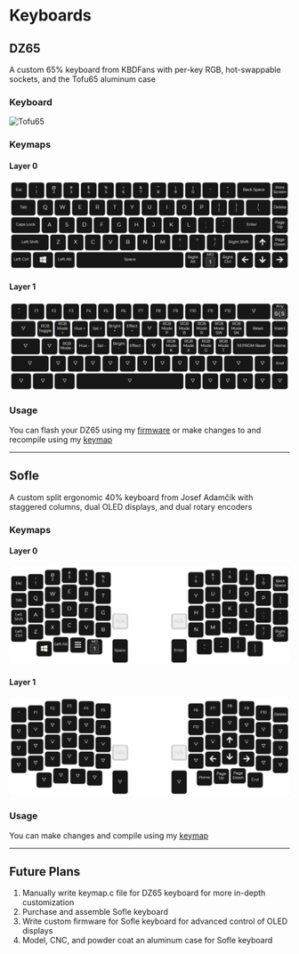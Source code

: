 # Keyboards

## DZ65

A custom 65% keyboard from KBDFans with per-key RGB, hot-swappable sockets, and the Tofu65 aluminum case

### Keyboard

![Tofu65](https://github.com/Edward-Boguslavsky/Keyboards/blob/main/DZ65/tofu65.jpg?raw=true)

### Keymaps

#### Layer 0

![Layer 0](https://github.com/Edward-Boguslavsky/Keyboards/blob/main/DZ65/layer_0.png?raw=true)

#### Layer 1

![Layer 1](https://github.com/Edward-Boguslavsky/Keyboards/blob/main/DZ65/layer_1.png?raw=true)

### Usage

You can flash your DZ65 using my [firmware](DZ65/dz65rgb_v3_firmware.bin) or make changes to and recompile using my [keymap](DZ65/dz65rgb_v3_keymap.json)

----

## Sofle

A custom split ergonomic 40% keyboard from Josef Adamčík with staggered columns, dual OLED displays, and dual rotary encoders

### Keymaps

#### Layer 0

![Layer 0](https://github.com/Edward-Boguslavsky/Keyboards/blob/main/Sofle/layer_0.png?raw=true)

#### Layer 1

![Layer 1](https://github.com/Edward-Boguslavsky/Keyboards/blob/main/Sofle/layer_1.png?raw=true)

### Usage

You can make changes and compile using my [keymap](Sofle/sofle_keymap.json)

----

## Future Plans

1. Manually write keymap.c file for DZ65 keyboard for more in-depth customization
2. Purchase and assemble Sofle keyboard
3. Write custom firmware for Sofle keyboard for advanced control of OLED displays
4. Model, CNC, and powder coat an aluminum case for Sofle keyboard